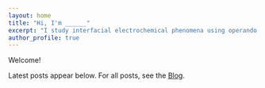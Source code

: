 ```yaml
---
layout: home
title: "Hi, I'm ______"
excerpt: "I study interfacial electrochemical phenomena using operando characterization techniques."
author_profile: true
---
```


Welcome!

Latest posts appear below. For all posts, see the [Blog](/blog/).
